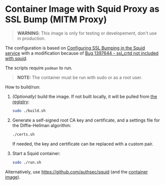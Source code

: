 # Container Image with Squid Proxy as SSL Bump (MITM Proxy)

> **WARNING**: This image is only for testing or developement, don't use in production.


The configuration is based on [Configuring SSL Bumping in the Squid service](https://support.kaspersky.com/KWTS/6.1/en-US/166244.htm) with a modification because of [Bug 1397644 - ssl_crtd not included with squid](https://bugzilla.redhat.com/show_bug.cgi?id=1397644).

The scripts require `podman` to run.

> **NOTE:** The container must be run with sudo or as a root user.

How to build/run:

1. _(Optionally)_ build the image. If not built locally, it will be pulled from [the registry](https://quay.io/repository/vemporop/squid-ssl-bump?tab=tags):

    ```sh
    sudo ./build.sh
    ```

2. Generate a self-signed root CA key and certificate, and a settings file for the Diffie-Hellman algorithm:

    ```sh
    ./certs.sh
    ```

    If needed, the key and certificate can be replaced with a custom pair.

3. Start a Squid container:

    ```sh
    sudo ./run.sh
    ```

Alternatively, use https://github.com/authsec/squid (and the [container image](https://hub.docker.com/r/authsec/squid)).